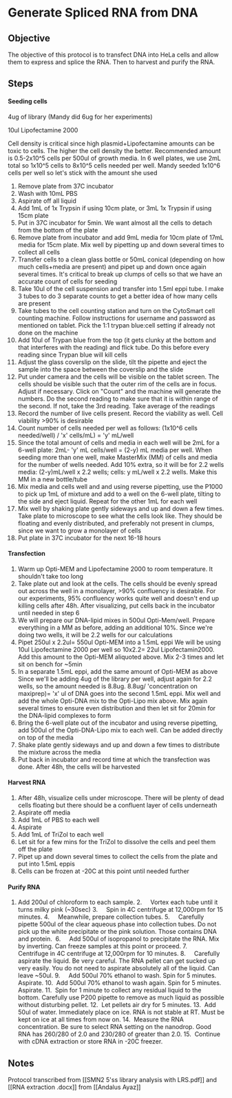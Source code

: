 # Generate Spliced RNA from DNA

## Objective
The objective of this protocol is to transfect DNA into HeLa cells and allow them to express and splice the RNA. Then to harvest and purify the RNA.

## Steps
#### Seeding cells
4ug of library (Mandy did 6ug for her experiments)

10ul Lipofectamine 2000

Cell density is critical since high plasmid+Lipofectamine amounts can be toxic to cells. The higher the cell density the better. Recommended amount is 0.5-2x10^5 cells per 500ul of growth media. In 6 well plates, we use 2mL total so 1x10^5 cells to 8x10^5 cells needed per well. Mandy seeded 1x10^6 cells per well so let's stick with the amount she used

1. Remove plate from 37C incubator
2. Wash with 10mL PBS
3. Aspirate off all liquid
4. Add 1mL of 1x Trypsin if using 10cm plate, or 3mL 1x Trypsin if using 15cm plate
5. Put in 37C incubator for 5min. We want almost all the cells to detach from the bottom of the plate
6. Remove plate from incubator and add 9mL media for 10cm plate of 17mL media for 15cm plate. Mix well by pipetting up and down several times to collect all cells
7. Transfer cells to a clean glass bottle or 50mL conical (depending on how much cells+media are present) and pipet up and down once again several times. It's critical to break up clumps of cells so that we have an accurate count of cells for seeding
8. Take 10ul of the cell suspension and transfer into 1.5ml eppi tube. I make 3 tubes to do 3 separate counts to get a better idea of how many cells are present
9. Take tubes to the cell counting station and turn on the CytoSmart cell counting machine. Follow instructions for username and password as mentioned on tablet. Pick the 1:1 trypan blue:cell setting if already not done on the machine
10. Add 10ul of Trypan blue from the top (it gets clunky at the bottom and that interferes with the reading) and flick tube. Do this before every reading since Trypan blue will kill cells
11. Adjust the glass coverslip on the slide, tilt the pipette and eject the sample into the space between the coverslip and the slide
12. Put under camera and the cells will be visible on the tablet screen. The cells should be visible such that the outer rim of the cells are in focus. Adjust if necessary. Click on "Count" and the machine will generate the numbers. Do the second reading to make sure that it is within range of the second. If not, take the 3rd reading. Take average of the readings
13. Record the number of live cells present. Record the viability as well. Cell viability >90% is desirable
14. Count number of cells needed per well as follows: (1x10^6 cells needed/well) / 'x' cells/mL) = 'y' mL/well
15. Since the total amount of cells and media in each well will be 2mL for a 6-well plate: 2mL- 'y' mL cells/well = (2-y) mL media per well. When seeding more than one well, make MasterMix (MM) of cells and media for the number of wells needed. Add 10% extra, so it will be for 2.2 wells media: (2-y)mL/well x 2.2 wells; cells: y mL/well x 2.2 wells. Make this MM in a new bottle/tube
16. Mix media and cells well and and using reverse pipetting, use the P1000 to pick up 1mL of mixture and add to a well on the 6-well plate, tilting to the side and eject liquid. Repeat for the other 1mL for each well
17. Mix well by shaking plate gently sideways and up and down a few times. Take plate to microscope to see what the cells look like. They should be floating and evenly distributed, and preferably not present in clumps, since we want to grow a monolayer of cells
18. Put plate in 37C incubator for the next 16-18 hours

#### Transfection
1. Warm up Opti-MEM and Lipofectamine 2000 to room temperature. It shouldn't take too long
2. Take plate out and look at the cells. The cells should be evenly spread out across the well in a monolayer, >90% confluency is desirable. For our experiments, 95% confluency works quite well and doesn't end up killing cells after 48h. After visualizing, put cells back in the incubator until needed in step 6
3. We will prepare our DNA-lipid mixes in 500ul Opti-Mem/well. Prepare everything in a MM as before, adding an additional 10%. Since we're doing two wells, it will be 2.2 wells for our calculations
4. Pipet 250ul x 2.2ul= 550ul Opti-MEM into a 1.5mL eppi We will be using 10ul Lipofectamine 2000 per well so 10x2.2= 22ul Lipofectamin2000. Add this amount to the Opti-MEM aliquoted above. Mix 2-3 times and let sit on bench for ~5min
5. In a separate 1.5mL eppi, add the same amount of Opti-MEM as above Since we'll be adding 4ug of the library per well, adjust again for 2.2 wells, so the amount needed is 8.8ug. 8.8ug/ 'concentration on maxiprep)= 'x' ul of DNA goes into the second 1.5mL eppi. Mix well and add the whole Opti-DNA mix to the Opti-Lipo mix above. Mix again several times to ensure even distribution and then let sit for 20min for the DNA-lipid complexes to form
6. Bring the 6-well plate out of the incubator and using reverse pipetting, add 500ul of the Opti-DNA-Lipo mix to each well. Can be added directly on top of the media
7. Shake plate gently sideways and up and down a few times to distribute the mixture across the media
8. Put back in incubator and record time at which the transfection was done. After 48h, the cells will be harvested

#### Harvest RNA
1. After 48h, visualize cells under microscope. There will be plenty of dead cells floating but there should be a confluent layer of cells underneath
2. Aspirate off media
3. Add 1mL of PBS to each well
4. Aspirate
5. Add 1mL of TriZol to each well
6. Let sit for a few mins for the TriZol to dissolve the cells and peel them off the plate
7. Pipet up and down several times to collect the cells from the plate and put into 1.5mL eppis
8. Cells can be frozen at -20C at this point until needed further

#### Purify RNA
1. Add 200ul of chloroform to each sample.
2.     Vortex each tube until it turns milky pink (~30sec)
3.     Spin in 4C centrifuge at 12,000rpm for 15 minutes.
4.     Meanwhile, prepare collection tubes.
5.     Carefully pipette 500ul of the clear aqueous phase into collection tubes. Do not pick up the white precipitate or the pink solution. Those contains DNA and protein. 
6.     Add 500ul of isopropanol to precipitate the RNA. Mix by inverting. Can freeze samples at this point or proceed.
7.     Centrifuge in 4C centrifuge at 12,000rpm for 10 minutes.
8.     Carefully aspirate the liquid. Be very careful. The RNA pellet can get sucked up very easily. You do not need to aspirate absolutely all of the liquid. Can leave ~50ul.
9.     Add 500ul 70% ethanol to wash. Spin for 5 minutes. Aspirate.
10.  Add 500ul 70% ethanol to wash again. Spin for 5 minutes. Aspirate.
11.  Spin for 1 minute to collect any residual liquid to the bottom. Carefully use P200 pipette to remove as much liquid as possible without disturbing pellet.
12.  Let pellets air dry for 5 minutes.
13.  Add 50ul of water. Immediately place on ice. RNA is not stable at RT. Must be kept on ice at all times from now on.
14.  Measure the RNA concentration. Be sure to select RNA setting on the nanodrop. Good RNA has 260/280 of 2.0 and 230/280 of greater than 2.0.
15.  Continue with cDNA extraction or store RNA in -20C freezer.

## Notes
Protocol transcribed from [[SMN2 5'ss library analysis with LRS.pdf]] and [[RNA extraction .docx]] from [[Andalus Ayaz]]